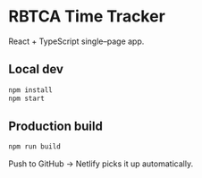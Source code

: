 # RBTCA Time Tracker

React + TypeScript single–page app.

## Local dev
```bash
npm install
npm start
```

## Production build
```bash
npm run build
```
Push to GitHub → Netlify picks it up automatically.
